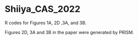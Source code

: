 # Shiiya_CAS_2022

R codes for Figures 1A, 2D ,3A, and 3B.

Figures 2D, 3A and 3B in the paper were generated by PRISM.
